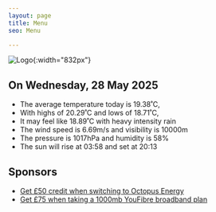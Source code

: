 ```yaml
---
layout: page
title: Menu
seo: Menu

---
```


![Logo](/images/logo.jpg){:width="832px"}

<!-- weather_marker starts -->
## On Wednesday, 28 May 2025

- The average temperature today is 19.38˚C,
- With highs of 20.29˚C and lows of 18.71˚C,
- It may feel like 18.89˚C with heavy intensity rain
- The wind speed is 6.69m/s and visibility is 10000m
- The pressure is 1017hPa and humidity is 58%
- The sun will rise at 03:58 and set at 20:13

<!-- weather_marker ends -->

## Sponsors

- [Get £50 credit when switching to Octopus Energy](https://bit.ly/3oD1nnS)
- [Get £75 when taking a 1000mb YouFibre broadband plan](https://aklam.io/91zWhU?)
